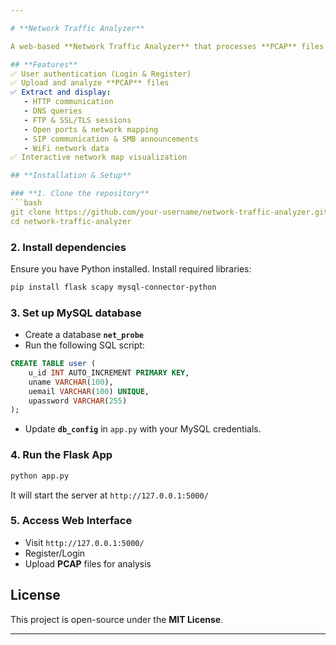 ```yaml
---

# **Network Traffic Analyzer**  

A web-based **Network Traffic Analyzer** that processes **PCAP** files to extract valuable network information such as **HTTP communication, DNS queries, FTP sessions, SSL/TLS connections, open ports, SMB announcements, and WiFi information**.  

## **Features**  
✅ User authentication (Login & Register)  
✅ Upload and analyze **PCAP** files  
✅ Extract and display:  
   - HTTP communication  
   - DNS queries  
   - FTP & SSL/TLS sessions  
   - Open ports & network mapping  
   - SIP communication & SMB announcements  
   - WiFi network data  
✅ Interactive network map visualization  

## **Installation & Setup**  

### **1. Clone the repository**  
```bash
git clone https://github.com/your-username/network-traffic-analyzer.git
cd network-traffic-analyzer
```

### **2. Install dependencies**  
Ensure you have Python installed. Install required libraries:  
```bash
pip install flask scapy mysql-connector-python
```

### **3. Set up MySQL database**  
- Create a database **`net_probe`**  
- Run the following SQL script:  
```sql
CREATE TABLE user (
    u_id INT AUTO_INCREMENT PRIMARY KEY,
    uname VARCHAR(100),
    uemail VARCHAR(100) UNIQUE,
    upassword VARCHAR(255)
);
```
- Update **`db_config`** in `app.py` with your MySQL credentials.  

### **4. Run the Flask App**  
```bash
python app.py
```
It will start the server at `http://127.0.0.1:5000/`  

### **5. Access Web Interface**  
- Visit `http://127.0.0.1:5000/`  
- Register/Login  
- Upload **PCAP** files for analysis  

## **License**  
This project is open-source under the **MIT License**.  

---
```

